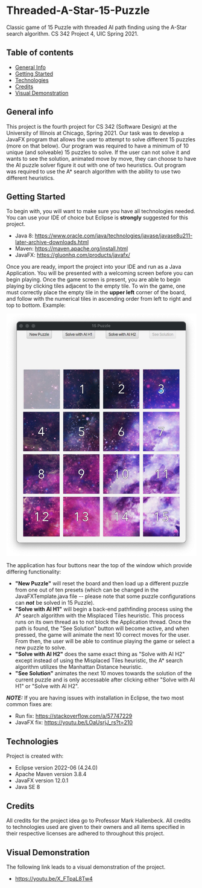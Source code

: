 # Threaded-A-Star-15-Puzzle
Classic game of 15 Puzzle with threaded AI path finding using the A-Star search algorithm. CS 342 Project 4, UIC Spring 2021.

## Table of contents
* [General Info](#general-info)
* [Getting Started](#getting-started)
* [Technologies](#technologies)
* [Credits](#credits)
* [Visual Demonstration](#visual-demonstration)

## General info
This project is the fourth project for CS 342 (Software Design) at the University of Illinois at Chicago, Spring 2021. Our task was to develop a JavaFX program that allows the user to attempt to solve different 15 puzzles (more on that below). Our program was required to have a minimum of 10 unique (and solveable) 15 puzzles to solve. If the user can not solve it and wants to see the solution, animated move by move, they can choose to have the AI puzzle solver figure it out with one of two heuristics. Out program was required to use the A\* search algorithm with the ability to use two different heuristics.

## Getting Started
To begin with, you will want to make sure you have all technologies needed. You can use your IDE of choice but Eclipse is **strongly** suggested for this project.
* Java 8: https://www.oracle.com/java/technologies/javase/javase8u211-later-archive-downloads.html
* Maven: https://maven.apache.org/install.html
* JavaFX: https://gluonhq.com/products/javafx/

Once you are ready, import the project into your IDE and run as a Java Application. You will be presented with a welcoming screen before you can begin playing. Once the game screen is present, you are able to begin playing by clicking tiles adjacent to the empty tile. To win the game, one must correctly place the empty tile in the **upper left** corner of the board, and follow with the numerical tiles in ascending order from left to right and top to bottom. Example:

![Winning Board](images/winning_board.jpg)


The application has four buttons near the top of the window which provide differing functionality: 
* **"New Puzzle"** will reset the board and then load up a different puzzle from one out of ten presets (which can be changed in the JavaFXTemplate.java file -- please note that some puzzle configurations can ***not*** be solved in 15 Puzzle).
* **"Solve with AI H1"** will begin a back-end pathfinding process using the A\* search algorithm with the Misplaced Tiles heuristic. This process runs on its own thread as to not block the Application thread. Once the path is found, the "See Solution" button will become active, and when pressed, the game will animate the next 10 correct moves for the user. From then, the user will be able to continue playing the game or select a new puzzle to solve.    
* **"Solve with AI H2"** does the same exact thing as "Solve with AI H2" except instead of using the Misplaced Tiles heuristic, the A\* search algorithm utilizes the Manhattan Distance heuristic. 
* **"See Solution"** animates the next 10 moves towards the solution of the current puzzle and is only accessable after clicking either "Solve with AI H1" or "Solve with AI H2". 

***NOTE:*** If you are having issues with installation in Eclipse, the two most common fixes are:
* Run fix: https://stackoverflow.com/a/57747229
* JavaFX fix: https://youtu.be/LOaUsrjJ_rs?t=210
    
## Technologies
Project is created with:
* Eclipse version 2022-06 (4.24.0)
* Apache Maven version 3.8.4
* JavaFX version 12.0.1
* Java SE 8

## Credits
All credits for the project idea go to Professor Mark Hallenbeck. All credits to technologies used are given to their owners and all items specified in their respective licenses are adhered to throughout this project.  

## Visual Demonstration
The following link leads to a visual demonstration of the project.
* https://youtu.be/X_FTpaL8Tw4
